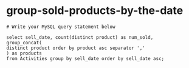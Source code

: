 
  # group-sold-products-by-the-date

  ```mysql
  # Write your MySQL query statement below

select sell_date, count(distinct product) as num_sold,
group_concat(
  distinct product order by product asc separator ','
) as products
from Activities group by sell_date order by sell_date asc;
  ```
  